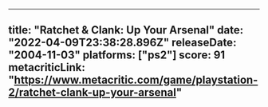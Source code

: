 
---
title: "Ratchet & Clank: Up Your Arsenal"
date: "2022-04-09T23:38:28.896Z"
releaseDate: "2004-11-03"
platforms: ["ps2"]
score: 91
metacriticLink: "https://www.metacritic.com/game/playstation-2/ratchet-clank-up-your-arsenal"
---
